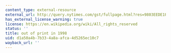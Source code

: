 ```yaml
---
content_type: external-resource
external_url: http://query.nytimes.com/gst/fullpage.html?res=9803EEDE1F3AF93BA35757C0A96E958260&sec=&spon=&pagewanted=all
has_external_license_warning: true
license: https://en.wikipedia.org/wiki/All_rights_reserved
status: ''
title: out of print in 1998
uid: d1a50a4b-7b33-4a8a-afca-4d5265ec10c7
wayback_url: ''
---
```

